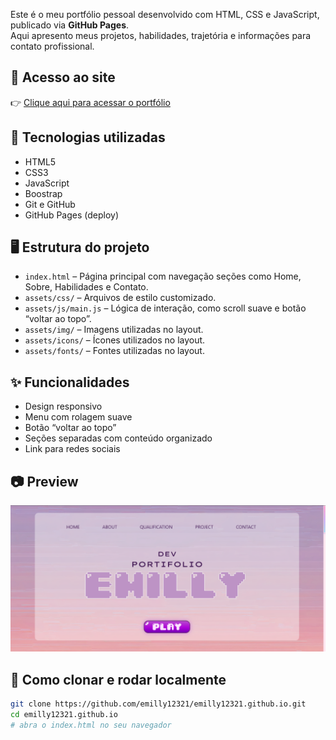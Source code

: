 Este é o meu portfólio pessoal desenvolvido com HTML, CSS e JavaScript, publicado via **GitHub Pages**.  
Aqui apresento meus projetos, habilidades, trajetória e informações para contato profissional.

## 🚀 Acesso ao site

👉 [Clique aqui para acessar o portfólio](https://emilly12321.github.io)

## 📌 Tecnologias utilizadas

- HTML5
- CSS3
- JavaScript
- Boostrap
- Git e GitHub
- GitHub Pages (deploy)

## 🖥️ Estrutura do projeto

- `index.html` – Página principal com navegação seções como Home, Sobre, Habilidades e Contato.
- `assets/css/` – Arquivos de estilo customizado.
- `assets/js/main.js` – Lógica de interação, como scroll suave e botão “voltar ao topo”.
- `assets/img/` – Imagens utilizadas no layout.
- `assets/icons/` – Ícones utilizados no layout.
- `assets/fonts/` – Fontes utilizadas no layout.

## ✨ Funcionalidades

- Design responsivo
- Menu com rolagem suave
- Botão “voltar ao topo”
- Seções separadas com conteúdo organizado
- Link para redes sociais

## 📷 Preview

![preview do site](assets/img/Home.png)

## 📁 Como clonar e rodar localmente

```bash
git clone https://github.com/emilly12321/emilly12321.github.io.git
cd emilly12321.github.io
# abra o index.html no seu navegador
